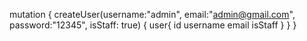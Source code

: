 mutation {
  createUser(username:"admin", email:"admin@gmail.com", password:"12345", isStaff: true) {
    user{
      id
      username
      email
      isStaff
    }
  }
}